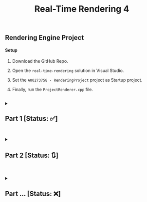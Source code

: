 
<h1  align=center>Real-Time Rendering 4</h1>

<br/>

  

<h2>Rendering Engine Project</h2>

  

<h4>Setup</h4>

1. Download the GitHub Repo.

2. Open the `real-time-rendering` solution in Visual Studio.

3. Set the `A00273758 - RenderingProject` project as Startup project.

4. Finally, run the `ProjectRenderer.cpp` file.

##  

<details>
  <summary> <h2>Part 1 [Status: ✅]</h2> </summary>
<blockquote>
<details>
	<summary><h4>Goal</h4></summary>

  #### The goal of this part of the project was to refactor the code in such ways so that we can encapsulate the data and its functionality, <br/> <br/>i.e. Break down the functionality of a GameObject and a Shader into different classes.
	
  </details> 
	
<details>
    <summary><h4>UML Diagram</h4></summary>

  <br/>
   
   As we can see in the UML diagram below, there is a relationship that exists between a GameObject and a ShaderTechnique. This relationship can be described as <i>has-a</i> relationship between the two classes. In basic terms, this means that a single game object **has a** shader attached to it.
   
   <br/>
   
   ![UML Diagram: Showing Relationship between GameObject class & ShaderTechnique class](https://user-images.githubusercontent.com/34424878/218233715-c4c1ceb1-90b4-4640-a164-d878f9ceac1d.png)
	
  </details> 
	
<details>
   <summary><h4>Code Implementation</h4></summary>
  
   #### GameObject Class (.h file)
   
  ```cpp
  /// A Gameobject class which creates the vertex buffer and renders the gameobject.
/// This class inherits membersand functions of ShaderTechnique class as private membersand functions
class GameObject : private ShaderTechnique
{
public:
	GLuint vbo; // vertex buffer object
	GLuint numOfVertices; // max number of vertices
	ShaderTechnique* shader; // pointer to the attached shader
	// default constructor
	GameObject();
	// Creates a buffer based on the array of vertices passed into the function
	void createVertexBuffer(vec3 vertices[], int numverts);
	// renders the gameobject onto the screen
	void render();
};
  ```
   
   #### ShaderTechnique Class (.h file)
   
  ```cpp
  /// A class that can load, compile and link a vertex and fragment shader onto gameobject(s)
class ShaderTechnique
{
public:
	// default constructor
	ShaderTechnique();
	// reads (shader) file and returns the content of file as a string
	string readFile(string fileName);
	// creates a type of shader object (Vertex & Fragment) and then compiles and attaches the shader object to the program object
	void addShader(GLuint shaderProgram, const char* pShaderText, GLenum shaderType);
	// links and validates the shader program and sets it into pipeline
	void buildShader(string vertexShaderPath, string fragmentShaderPath);
};
  ```
   
	
  </details> 
	
<details>
    <summary><h4>Results</h4></summary>

   ### Before
     
| <p><img src="https://user-images.githubusercontent.com/34424878/218224866-a321e4ff-0c1e-4f6a-8bab-207495e6703e.png" width=300 height=200/></p>  |
|---|
| - In this the scene, one shader is applied to every object that is being rendered.  <br><br>- No classes, everything is in one (.cpp) file. <br><br>- The path of the shader files are hard coded, so cannot be changed for different objects. |

  ### After
  
| <p><img src="https://user-images.githubusercontent.com/34424878/218225202-c0adc299-055d-452e-a1d0-7b9c538325e7.png" width=300 height=200/></p>  |
|---|
| - Multiple objects are being rendered with each of them having their own shader.  <br><br>- In this part of project, the different functionalities are divided into their own separate classes ( [GameObject](https://github.com/MehadND/real-time-rendering-4/blob/0cfb8ef77be6ad0702a423c0a3d99f58f9a4429c/gt41samples%20(1)/gt41samples/renderingproject/GameObject.h) & [Shader](https://github.com/MehadND/real-time-rendering-4/blob/0cfb8ef77be6ad0702a423c0a3d99f58f9a4429c/gt41samples%20(1)/gt41samples/renderingproject/ShaderTechnique.h) ) <br><br>- `buildShader(vertexShaderPath, fragmentShaderPath)` function has 2 paramters for allwong users to enter file paths of the (vertex & fragment) shaders to be used for an object. |
	
  </details> 
	
</blockquote>
</details> 

##  

<details>

<summary>  <h2>Part 2 [Status: 🔃]</h2>  </summary>

<blockquote>

<details>

<summary><h4>Goal</h4></summary>

  

The goal of the part 2 of the project is to refactor this code so that you:

- Update your GameObject or Renderable to also encapsulate the scale,

position and rotation of a collection of vertices (3D object).

- Create a Camera object which encapsulates the functionality of the camera.

- Update your GameObject so that you can create the vertex buffer object from

the triangles specified in an OBJ file.

- Create a basic interactive scene demonstrating all features of your project.

* For example navigating around a simple scene of objects loaded from

obj files.

</details>

<details>

<summary><h4>UML Diagram</h4></summary>

  

Diagram

</details>

<details>

<summary><h4>Code Implementation</h4></summary>

  
- rendering
```cpp
static void renderSceneCallBack()
{
	glClear(GL_COLOR_BUFFER_BIT);

	objA.render();
	objB.render();

	// only doing translation when required (i.e. when user presses t)
	if (isTranslate)
	{
		printf("\nDoing Translation...");
		if (translateValue <= 0.8f)
		{
			translateValue += 0.009f;
		}

		objA.setTranslate(translateValue, 0, 0);
		objB.setTranslate(0, translateValue, 0);
	}

	// only doing scaling when required (i.e. when user presses s)
	if (isScale)
	{
		printf("\nDoing Scaling...");
		scaleValue += 0.01f;
		objA.setScale(scaleValue, scaleValue, 0);
		objB.setScale(0, scaleValue*4, 0);
	}

	glutSwapBuffers();
}
```
- creating gameobjects
```cpp
// Create GameObjects and its vertex buffer as well as sets the shader for the gameObject
static void createGameObjects()
{
	const int numVerts = 3;	// use this once or duplicate for each vbo
	
	Properties objA_Data[numVerts] = {
		{vec3(-0.5f, -0.5f, 0.0f), vec4(1.0f, 0.0f, 0.0f, 1.0f)},
		{vec3(0.5f, -0.5f, 0.0f),  vec4(0.0f, 1.0f, 0.0f, 1.0f)},
		{vec3(0.0f, 0.5f, 0.0f),  vec4(0.0f, 0.0f, 1.0f, 1.0f)}
	};

	Properties objB_Data[numVerts] = {
		{vec3(-0.5f, -0.5f, 0.0f), vec4(0.5f, 1.0f, 0.0f, 1.0f)},
		{vec3(0.5f, -0.5f, 0.0f),  vec4(0.0f, 1.0f, 0.0f, 1.0f)},
		{vec3(0.0f, 0.5f, 0.0f),  vec4(0.8f, 0.0f, 1.0f, 1.0f)}
	};

	objA.setPrimitiveMode(GL_TRIANGLES);
	objA.createVertexBuffer(objA_Data, numVerts);
	objA.setShader(&shaderA);

	objB.setPrimitiveMode(GL_TRIANGLES);
	objB.createVertexBuffer(objB_Data, numVerts);
	objB.setShader(&shaderA);
}
```

Properties struct
```cpp
- struct Properties
{
	vec3		pos;
	vec4		color;
	//glm::vec3		normal;

	ShaderTechnique* shader; // pointer to the attached shader
};
```

- GameObject Class
```cpp
/// A Gameobject class which creates the vertex buffer and renders the gameobject.
class GameObject
{
private:
	GLuint vbo; // vertex buffer object
	GLuint numOfVertices; // max number of vertices

	GLenum primitiveMode;

	Properties gameObjectProperties;

	mat4 finalTrans = mat4(1.0f);
	mat4 translator = mat4(1.0f);
	mat4 rotator = mat4(1.0f);
	mat4 scaler = mat4(1.0f);

	GLuint gTransformLocation;
	
	bool isSetTransform = true;

public:
	// default constructor
	GameObject();

	// Creates a buffer based on the array of vertices passed into the function
	void createVertexBuffer(Properties* properties, int numverts);

	// sets primtive mode for a gameobject
	void setPrimitiveMode(GLenum mode);
	
	// sets the shader (initailizes)
	void setShader(ShaderTechnique* s);

	// sets a (custom) translation
	void setTranslate(float translateXValue, float translateYValue, float translateZValue);

	// sets a (custom) scaling of an object
	void setScale(float scaleXValue, float scaleYValue, float scaleZValue);

	// sets the order of the transformation and links the cpu uniform variable with gpu/shader's uniform variable
	void setTransform();

	void applyTransform();

	// renders the gameobject onto the screen
	void render();
};
```

- ShaderTechnique Class
```cpp
/// A class that can load, compile and link a vertex and fragment shader onto gameobject(s)
class ShaderTechnique
{
public:

	// default constructor
	ShaderTechnique();

	// getter method for saher program
	GLuint getShaderProgram();

	// reads (shader) file and returns the content of file as a string
	string readFile(string fileName);

	// creates a type of shader object (Vertex & Fragment) and then compiles and attaches the shader object to the program object
	void addShader(GLuint shaderProgram, const char* pShaderText, GLenum shaderType);

	// links and validates the shader program and sets it into pipeline
	void buildShader(string vertexShaderPath, string fragmentShaderPath);

	// enables the shader for the gameObject
	void useShader();

private:
	GLuint shaderProgram;

};
```

 - Checks for transformation, i.e. only do transformation when translate or scale change

```cpp
// checks for changes in translate
void GameObject::setTranslate(float translateXValue, float translateYValue, float translateZValue)
{
	float oldX{}, oldY{}, oldZ{};
	// checks to see if there is any change in translation then set to new transform
	if (translateXValue != oldX || translateYValue != oldY || translateZValue != oldZ)
	{
		// do some translation here...
		translator = translate(mat4(1.0f), vec3(translateXValue, translateYValue, translateZValue));
		isSetTransform = true;
	}
	oldX = translateXValue;
	oldY = translateYValue;
	oldZ = translateZValue;
}
```
```cpp
// checks for changes in scale
void GameObject::setScale(float scaleXValue, float scaleYValue, float scaleZValue)
{
	float oldX{}, oldY{}, oldZ{};
	// checks to see if there is any change in scale then set to new transform
	if (scaleXValue != oldX || scaleYValue != oldY || scaleZValue != oldZ)
	{
		// do some scaling here...
		scaler = scale(mat4(1.0f), vec3(cosf(scaleXValue) / 2, sinf(scaleYValue) / 2, scaleZValue));
		isSetTransform = true;
	}
	oldX = scaleXValue;
	oldY = scaleYValue;
	oldZ = scaleZValue;
}
```
```cpp

void GameObject::setTransform()
{
	....
}

void GameObject::applyTransform()
{
	....
}

void GameObject::render()
{
	gameObjectProperties.shader->useShader();

	if (isSetTransform)
	{
		// set custom transformations
		setTransform();
		isSetTransform = false;
	}

	applyTransform();
	
	.....
}
```

</details>

<details>
    <summary><h4>Results</h4></summary>

   ### Before
     
| <p><img src="https://user-images.githubusercontent.com/34424878/218225202-c0adc299-055d-452e-a1d0-7b9c538325e7.png" width=500 height=300/></p>  |
|---|

  ### After
  
| <p><video src="https://user-images.githubusercontent.com/34424878/222951473-858de257-d30f-4849-b6ff-5cc8d9804b39.mp4" width=100 height=100/></p>  |
|---|
| *Please note the pauses in between are happening because the transform is done when it is necessary, in my project once user presses 't' or 's' it would do some transform, hence the little pauses in between* |
	

  </details> 
	
</blockquote>
</details> 

##  

<details>

<summary>  <h2>Part ... [Status: ❌]</h2>  </summary>

<blockquote>

<details>

<summary><h4>Goal</h4></summary>

  

Goal

</details>

<details>

<summary><h4>UML Diagram</h4></summary>

  

Diagram

</details>

<details>

<summary><h4>Code Implementation</h4></summary>

  

Code

</details>

<details>

<summary><h4>Results</h4></summary>

  

Results

</details>

</blockquote>

</details>

##  
